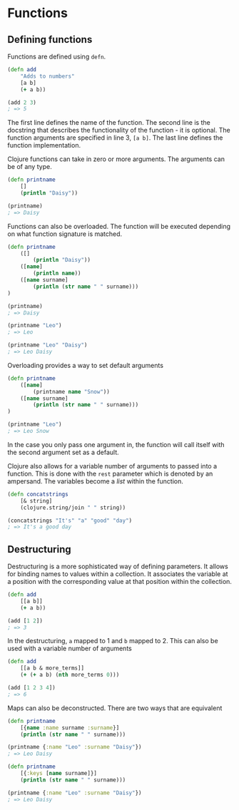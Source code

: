# Functions

## Defining functions

Functions are defined using `defn`.

```clojure
(defn add
    "Adds to numbers"
    [a b]
    (+ a b))

(add 2 3)
; => 5
```

The first line defines the name of the function. The second line is the docstring that describes the functionality of the function - it is optional. The function arguments are specified in line 3, `[a b]`. The last line defines the function implementation.

Clojure functions can take in zero or more arguments. The arguments can be of any type.

```clojure
(defn printname
    []
    (println "Daisy"))

(printname)
; => Daisy
```

Functions can also be overloaded. The function will be executed depending on what function signature is matched.

```clojure
(defn printname
    ([]
        (println "Daisy"))
    ([name]
        (println name))
    ([name surname]
        (println (str name " " surname)))
)

(printname)
; => Daisy

(printname "Leo")
; => Leo

(printname "Leo" "Daisy")
; => Leo Daisy
```

Overloading provides a way to set default arguments

```clojure
(defn printname
    ([name]
        (printname name "Snow"))
    ([name surname]
        (println (str name " " surname)))
)

(printname "Leo")
; => Leo Snow
```

In the case you only pass one argument in, the function will call itself with the second argument set as a default.

Clojure also allows for a variable number of arguments to passed into a function. This is done with the `rest` parameter which is denoted by an ampersand. The variables become a *list* within the function.

```clojure
(defn concatstrings
    [& string]
    (clojure.string/join " " string))

(concatstrings "It's" "a" "good" "day")
; => It's a good day
```

## Destructuring

Destructuring is a more sophisticated way of defining parameters. It allows for binding names to values within a collection. It associates the variable at a position with the corresponding value at that position within the collection.

```clojure
(defn add
    [[a b]]
    (+ a b))

(add [1 2])
; => 3
```

In the destructuring, `a` mapped to 1 and `b` mapped to 2. This can also be used with a variable number of arguments

```clojure
(defn add
    [[a b & more_terms]]
    (+ (+ a b) (nth more_terms 0)))

(add [1 2 3 4])
; => 6
```

Maps can also be deconstructed. There are two ways that are equivalent

```clojure
(defn printname
    [{name :name surname :surname}]
    (println (str name " " surname)))

(printname {:name "Leo" :surname "Daisy"})
; => Leo Daisy

(defn printname
    [{:keys [name surname]}]
    (println (str name " " surname)))

(printname {:name "Leo" :surname "Daisy"})
; => Leo Daisy
```
